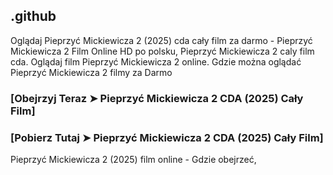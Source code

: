 ## .github

Oglądaj Pieprzyć Mickiewicza 2 (2025) cda cały film za darmo - Pieprzyć Mickiewicza 2 Film Online HD po polsku, Pieprzyć Mickiewicza 2 caly film cda. Oglądaj film Pieprzyć Mickiewicza 2 online. Gdzie można oglądać Pieprzyć Mickiewicza 2 filmy za Darmo

### [Obejrzyj Teraz ➤ Pieprzyć Mickiewicza 2 CDA (2025) Cały Film]

### [Pobierz Tutaj ➤ Pieprzyć Mickiewicza 2 CDA (2025) Cały Film]

Pieprzyć Mickiewicza 2 (2025) film online - Gdzie obejrzeć, 
